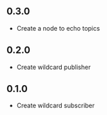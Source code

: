 ## 0.3.0

- Create a node to echo topics

## 0.2.0

- Create wildcard publisher

## 0.1.0

- Create wildcard subscriber
